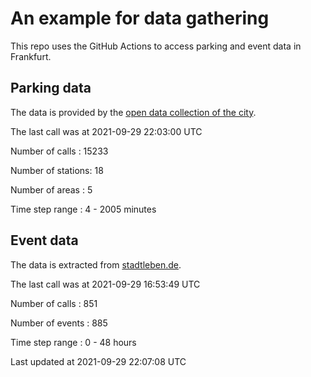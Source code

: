 # An example for data gathering

This repo uses the GitHub Actions to access parking and event data in Frankfurt.

## Parking data
The data is provided by the [open data collection of the city](https://www.offenedaten.frankfurt.de/).

The last call was at 2021-09-29 22:03:00 UTC

Number of calls   : 15233

Number of stations:    18

Number of areas   :     5

Time step range   :     4 -  2005 minutes


## Event data
The data is extracted from [stadtleben.de](https://stadtleben.de/frankfurt/).

The last call was at 2021-09-29 16:53:49 UTC

Number of calls   : 851

Number of events  : 885

Time step range   :   0 -  48 hours


Last updated at 2021-09-29 22:07:08 UTC
